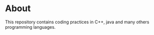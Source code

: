 About
=====

This repository contains coding practices in C++, java and many others programming languages.
